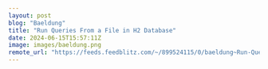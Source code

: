 ```yaml
---
layout: post
blog: "Baeldung"
title: "Run Queries From a File in H2 Database"
date: 2024-06-15T15:57:11Z
image: images/baeldung.png
remote_url: "https://feeds.feedblitz.com/~/899524115/0/baeldung~Run-Queries-From-a-File-in-H-Database"
---
```

